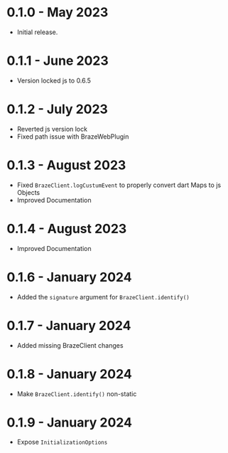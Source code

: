 # 0.1.0 - May 2023

- Initial release.

# 0.1.1 - June 2023

- Version locked js to 0.6.5

# 0.1.2 - July 2023

- Reverted js version lock
- Fixed path issue with BrazeWebPlugin

# 0.1.3 - August 2023

- Fixed `BrazeClient.logCustumEvent` to properly convert dart Maps to js Objects
- Improved Documentation

# 0.1.4 - August 2023

- Improved Documentation

# 0.1.6 - January 2024

- Added the `signature` argument for `BrazeClient.identify()`

# 0.1.7 - January 2024

- Added missing BrazeClient changes

# 0.1.8 - January 2024

- Make `BrazeClient.identify()` non-static

# 0.1.9 - January 2024

- Expose `InitializationOptions`
